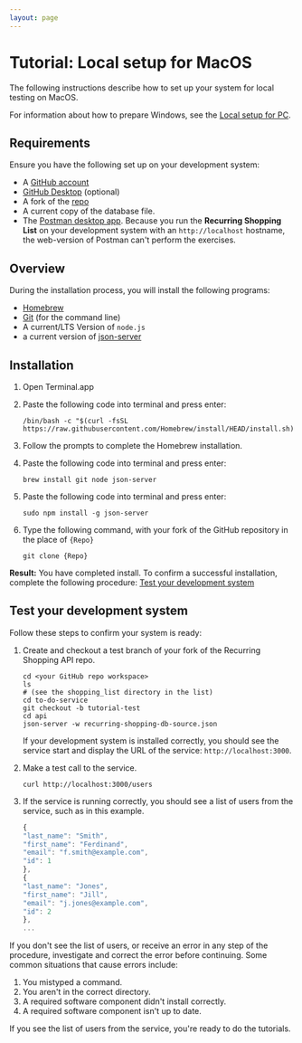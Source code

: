 ```yaml
---
layout: page
---
```

# Tutorial: Local setup for MacOS

The following instructions describe how to set up your system for local testing on MacOS.

For information about how to prepare Windows, see the [Local setup for PC](setup_pc.md).

## Requirements

Ensure you have the following set up on your development system:

* A [GitHub account](https://github.com)
* [GitHub Desktop](https://desktop.github.com) (optional)
* A fork of the [repo](https://github.com/eapearce/shopping_list)
* A current copy of the database file.
* The [Postman desktop app](https://www.postman.com/downloads/). Because you run the **Recurring Shopping List** on your development system with an `http://localhost` hostname, the web-version of Postman can't perform the exercises.

## Overview

During the installation process, you will install the following programs:

* [Homebrew](https://brew.sh/)
* [Git](https://docs.github.com/en/get-started/quickstart/set-up-git) (for the command line)
* A current/LTS Version of `node.js`
* a current version of [json-server](https://www.npmjs.com/package/json-server)

## Installation

1. Open Terminal.app
2. Paste the following code into terminal and press enter:

    ```shell
    /bin/bash -c "$(curl -fsSL https://raw.githubusercontent.com/Homebrew/install/HEAD/install.sh)"
    ```

3. Follow the prompts to complete the Homebrew installation.
4. Paste the following code into terminal and press enter:

    ```shell
    brew install git node json-server
    ```

5. Paste the following code into terminal and press enter:

    ```shell
    sudo npm install -g json-server
    ```

6. Type the following command, with your fork of the GitHub repository in the place of `{Repo}`

    ```shell
    git clone {Repo}
    ```

**Result:** You have completed install. To confirm a successful installation, complete the following procedure: [Test your development system](#test-your-development-system)

## Test your development system

Follow these steps to confirm your system is ready:

1. Create and checkout a test branch of your fork of the Recurring Shopping API repo.

    ```shell
    cd <your GitHub repo workspace>
    ls
    # (see the shopping_list directory in the list)
    cd to-do-service
    git checkout -b tutorial-test
    cd api
    json-server -w recurring-shopping-db-source.json
    ```

    If your development system is installed correctly, you should see
    the service start and display the URL of the service: `http://localhost:3000`.

2. Make a test call to the service.

    ```shell
    curl http://localhost:3000/users
    ```

3. If the service is running correctly, you should see a list of users from the service, such as in this example.

    ```js
    {
    "last_name": "Smith",
    "first_name": "Ferdinand",
    "email": "f.smith@example.com",
    "id": 1
    },
    {
    "last_name": "Jones",
    "first_name": "Jill",
    "email": "j.jones@example.com",
    "id": 2
    },
    ...
    ```

If you don't see the list of users, or receive an error in any step
of the procedure, investigate and correct the error before continuing.
Some common situations that cause errors include:

1. You mistyped a command.
2. You aren't in the correct directory.
3. A required software component didn't install correctly.
4. A required software component isn't up to date.

If you see the list of users from the service, you're ready to do
the tutorials.
